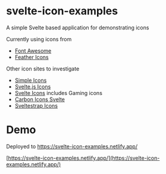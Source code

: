 # svelte-icon-examples

A simple Svelte based application for demonstrating icons

Currently using icons from 
* [Font Awesome](https://fontawesome.com/v5.15/icons?d=gallery&p=2&m=free)
* [Feather Icons](https://feathericons.com/)

Other icon sites to investigate
* [Simple Icons](https://simpleicons.org/)
* [Svelte.js Icons](https://bestofsvelte.com/t/icons)
* [Svelte Icons](https://svelte-icons-explorer.vercel.app/) includes Gaming icons
* [Carbon Icons Svelte](https://ibm.github.io/carbon-icons-svelte/)
* [Sveltestrap Icons](https://sveltestrap.js.org/?path=/story/components--icon)

# Demo 

Deployed to https://svelte-icon-examples.netlify.app/

[https://svelte-icon-examples.netlify.app/](https://svelte-icon-examples.netlify.app/)
